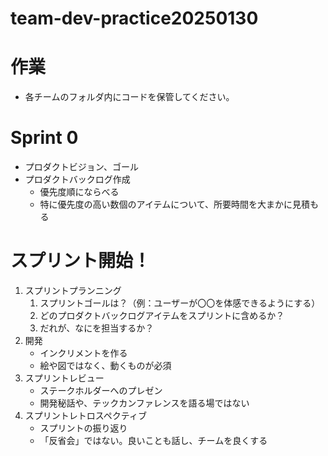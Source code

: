 # team-dev-practice20250130

# 作業
* 各チームのフォルダ内にコードを保管してください。

# Sprint 0
* プロダクトビジョン、ゴール
* プロダクトバックログ作成
  * 優先度順にならべる
  * 特に優先度の高い数個のアイテムについて、所要時間を大まかに見積もる
 
# スプリント開始！
1. スプリントプランニング
    1. スプリントゴールは？（例：ユーザーが〇〇を体感できるようにする）
    3. どのプロダクトバックログアイテムをスプリントに含めるか？
    4. だれが、なにを担当するか？
2. 開発
    * インクリメントを作る
    * 絵や図ではなく、動くものが必須 
3. スプリントレビュー
    * ステークホルダーへのプレゼン
    * 開発秘話や、テックカンファレンスを語る場ではない
4. スプリントレトロスペクティブ
    * スプリントの振り返り
    * 「反省会」ではない。良いことも話し、チームを良くする 
